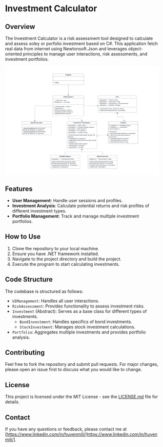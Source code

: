 # Investment Calculator

## Overview
The Investment Calculator is a risk assessment tool designed to calculate and assess soley or porfolio investment based on C#. This application fetch real data from internet using Newtonsoft.Json and leverages object-oriented principles to manage user interactions, risk assessments, and investment portfolios.

![UML Diagram](https://github.com/milieureka/Investment-Calculator/blob/main/UML%20Class%20diagram-Investment%20Program.png)

## Features
- **User Management**: Handle user sessions and profiles.
- **Investment Analysis**: Calculate potential returns and risk profiles of different investment types.
- **Portfolio Management**: Track and manage multiple investment portfolios.

## How to Use
1. Clone the repository to your local machine.
2. Ensure you have .NET framework installed.
3. Navigate to the project directory and build the project.
4. Execute the program to start calculating investments.

## Code Structure
The codebase is structured as follows:

- `UIManagement`: Handles all user interactions.
- `RiskAssessment`: Provides functionality to assess investment risks.
- `Investment` (Abstract): Serves as a base class for different types of investments.
  - `BondInvestment`: Handles specifics of bond investments.
  - `StockInvestment`: Manages stock investment calculations.
- `Portfolio`: Aggregates multiple investments and provides portfolio analysis.

## Contributing
Feel free to fork the repository and submit pull requests. For major changes, please open an issue first to discuss what you would like to change.

## License
This project is licensed under the MIT License - see the [LICENSE.md](LICENSE.md) file for details.

## Contact
If you have any questions or feedback, please contact me at [https://www.linkedin.com/in/huyenmili/)https://www.linkedin.com/in/huyenmili/].
